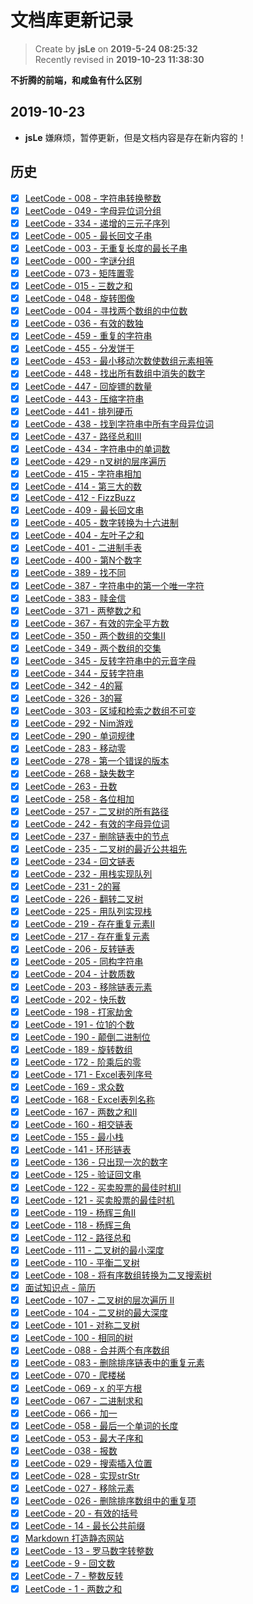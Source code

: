 文档库更新记录
===

> Create by **jsLe** on **2019-5-24 08:25:32**  
> Recently revised in **2019-10-23 11:38:30**

**不折腾的前端，和咸鱼有什么区别**

## 2019-10-23

* **jsLe** 嫌麻烦，暂停更新，但是文档内容是存在新内容的！

## 历史

* [x] [LeetCode - 008 - 字符串转换整数](src/components/other-library/LeetCode/easy/008-字符串转换整数（string-to-integer-atoi）.md)
* [x] [LeetCode - 049 - 字母异位词分组](src/components/other-library/LeetCode/easy/049-字母异位词分组（group-anagrams）.md)
* [x] [LeetCode - 334 - 递增的三元子序列](src/components/other-library/LeetCode/easy/334-递增的三元子序列（increasing-triplet-subsequence）.md)
* [x] [LeetCode - 005 - 最长回文子串](src/components/other-library/LeetCode/easy/005-最长回文子串（longest-palindromic-substring）.md)
* [x] [LeetCode - 003 - 无重复长度的最长子串](src/components/other-library/LeetCode/easy/003-无重复长度的最长子串（longest-substring-without-repeating-characters）.md)
* [x] [LeetCode - 000 - 字谜分组](src/components/other-library/LeetCode/easy/000-字谜分组（puzzle-grouping）.md)
* [x] [LeetCode - 073 - 矩阵置零](src/components/other-library/LeetCode/easy/073-矩阵置零（set-matrix-zeroes）.md)
* [x] [LeetCode - 015 - 三数之和](src/components/other-library/LeetCode/easy/015-三数之和（3sum）.md)
* [x] [LeetCode - 048 - 旋转图像](src/components/other-library/LeetCode/easy/048-旋转图像（rotate-image）.md)
* [x] [LeetCode - 004 - 寻找两个数组的中位数](src/components/other-library/LeetCode/easy/004-寻找两个数组的中位数（median-of-two-sorted-arrays）.md)
* [x] [LeetCode - 036 - 有效的数独](src/components/other-library/LeetCode/easy/036-有效的数独（valid-sudoku）.md)
* [x] [LeetCode - 459 - 重复的字符串](src/components/other-library/LeetCode/easy/459-重复的字符串（repeated-substring-pattern）.md)
* [x] [LeetCode - 455 - 分发饼干](src/components/other-library/LeetCode/easy/455-分发饼干（assign-cookies）.md)
* [x] [LeetCode - 453 - 最小移动次数使数组元素相等](src/components/other-library/LeetCode/easy/453-最小移动次数使数组元素相等（minimum-moves-to-equal-array-elements）.md)
* [x] [LeetCode - 448 - 找出所有数组中消失的数字](src/components/other-library/LeetCode/easy/448-找出所有数组中消失的数字（find-all-numbers-disappeared-in-an-array）.md)
* [x] [LeetCode - 447 - 回旋镖的数量](src/components/other-library/LeetCode/easy/447-回旋镖的数量（number-of-boomerangs）.md)
* [x] [LeetCode - 443 - 压缩字符串](src/components/other-library/LeetCode/easy/443-压缩字符串（string-compression）.md)
* [x] [LeetCode - 441 - 排列硬币](src/components/other-library/LeetCode/easy/441-排列硬币（arranging-coins）.md)
* [x] [LeetCode - 438 - 找到字符串中所有字母异位词](src/components/other-library/LeetCode/easy/438-找到字符串中所有字母异位词（find-all-anagrams-in-a-string）.md)
* [x] [LeetCode - 437 - 路径总和III](src/components/other-library/LeetCode/easy/437-路径总和III（path-sum-iii）.md)
* [x] [LeetCode - 434 - 字符串中的单词数](src/components/other-library/LeetCode/easy/434-字符串中的单词数（number-of-segments-in-a-string）.md)
* [x] [LeetCode - 429 - n叉树的层序遍历](src/components/other-library/LeetCode/easy/429-n叉树的层序遍历（n-ary-tree-level-order-traversal）.md)
* [x] [LeetCode - 415 - 字符串相加](src/components/other-library/LeetCode/easy/415-字符串相加（add-strings）.md)
* [x] [LeetCode - 414 - 第三大的数](src/components/other-library/LeetCode/easy/414-第三大的数（third-maximum-number）.md)
* [x] [LeetCode - 412 - FizzBuzz](src/components/other-library/LeetCode/easy/412-FizzBuzz（fizz-buzz）.md)
* [x] [LeetCode - 409 - 最长回文串](src/components/other-library/LeetCode/easy/409-最长回文串（longest-palindrome）.md)
* [x] [LeetCode - 405 - 数字转换为十六进制](src/components/other-library/LeetCode/easy/405-数字转换为十六进制（convert-a-number-to-hexadecimal）.md)
* [x] [LeetCode - 404 - 左叶子之和](src/components/other-library/LeetCode/easy/404-左叶子之和（sum-of-left-leaves）.md)
* [x] [LeetCode - 401 - 二进制手表](src/components/other-library/LeetCode/easy/401-二进制手表（binary-watch）.md)
* [x] [LeetCode - 400 - 第N个数字](src/components/other-library/LeetCode/easy/400-第N个数字（nth-digit）.md)
* [x] [LeetCode - 389 - 找不同](src/components/other-library/LeetCode/easy/389-找不同（find-the-difference）.md)
* [x] [LeetCode - 387 - 字符串中的第一个唯一字符](src/components/other-library/LeetCode/easy/387-字符串中的第一个唯一字符（first-unique-character-in-a-string）.md)
* [x] [LeetCode - 383 - 赎金信](src/components/other-library/LeetCode/easy/383-赎金信（ransom-note）.md)
* [x] [LeetCode - 371 - 两整数之和](src/components/other-library/LeetCode/easy/371-两整数之和（sum-of-two-integers）.md)
* [x] [LeetCode - 367 - 有效的完全平方数](src/components/other-library/LeetCode/easy/367-有效的完全平方数（valid-perfect-square）.md)
* [x] [LeetCode - 350 - 两个数组的交集II](src/components/other-library/LeetCode/easy/350-两个数组的交集II（intersection-of-two-arrays-ii）.md)
* [x] [LeetCode - 349 - 两个数组的交集](src/components/other-library/LeetCode/easy/349-两个数组的交集（intersection-of-two-arrays）.md)
* [x] [LeetCode - 345 - 反转字符串中的元音字母](src/components/other-library/LeetCode/easy/345-反转字符串中的元音字母（reverse-vowels-of-a-string）.md)
* [x] [LeetCode - 344 - 反转字符串](src/components/other-library/LeetCode/easy/344-反转字符串（reverse-string）.md)
* [x] [LeetCode - 342 - 4的幂](src/components/other-library/LeetCode/easy/342-4的幂（power-of-four）.md)
* [x] [LeetCode - 326 - 3的幂](src/components/other-library/LeetCode/easy/326-3的幂（power-of-three）.md)
* [x] [LeetCode - 303 - 区域和检索之数组不可变](src/components/other-library/LeetCode/easy/303-区域和检索之数组不可变（range-sum-query-immutable）.md)
* [x] [LeetCode - 292 - Nim游戏](src/components/other-library/LeetCode/easy/292-Nim游戏（nim-game）.md)
* [x] [LeetCode - 290 - 单词规律](src/components/other-library/LeetCode/easy/290-单词规律（word-pattern）.md)
* [x] [LeetCode - 283 - 移动零](src/components/other-library/LeetCode/easy/283-移动零（move-zeroes）.md)
* [x] [LeetCode - 278 - 第一个错误的版本](src/components/other-library/LeetCode/easy/278-第一个错误的版本（first-bad-version）.md)
* [x] [LeetCode - 268 - 缺失数字](src/components/other-library/LeetCode/easy/268-缺失数字（missing-number）.md)
* [x] [LeetCode - 263 - 丑数](src/components/other-library/LeetCode/easy/263-丑数（ugly-number）.md)
* [x] [LeetCode - 258 - 各位相加](src/components/other-library/LeetCode/easy/258-各位相加（add-digits）.md)
* [x] [LeetCode - 257 - 二叉树的所有路径](src/components/other-library/LeetCode/easy/257-二叉树的所有路径（binary-tree-paths）.md)
* [x] [LeetCode - 242 - 有效的字母异位词](src/components/other-library/LeetCode/easy/242-有效的字母异位词（valid-anagram）.md)
* [x] [LeetCode - 237 - 删除链表中的节点](src/components/other-library/LeetCode/easy/237-删除链表中的节点（delete-node-in-a-linked-list）.md)
* [x] [LeetCode - 235 - 二叉树的最近公共祖先](src/components/other-library/LeetCode/easy/235-二叉树的最近公共祖先（lowest-common-ancestor-of-a-binary-search-tree）.md)
* [x] [LeetCode - 234 - 回文链表](src/components/other-library/LeetCode/easy/234-回文链表（palindrome-linked-list）.md)
* [x] [LeetCode - 232 - 用栈实现队列](src/components/other-library/LeetCode/easy/232-用栈实现队列（implement-queue-using-stacks）.md)
* [x] [LeetCode - 231 - 2的幂](src/components/other-library/LeetCode/easy/231-2的幂（power-of-two）.md)
* [x] [LeetCode - 226 - 翻转二叉树](src/components/other-library/LeetCode/easy/226-翻转二叉树（invert-binary-tree）.md)
* [x] [LeetCode - 225 - 用队列实现栈](src/components/other-library/LeetCode/easy/225-用队列实现栈（implement-stack-using-queues）.md)
* [x] [LeetCode - 219 - 存在重复元素II](src/components/other-library/LeetCode/easy/219-存在重复元素II（contains-duplicate-ii）.md)
* [x] [LeetCode - 217 - 存在重复元素](src/components/other-library/LeetCode/easy/217-存在重复元素（contains-duplicate）.md)
* [x] [LeetCode - 206 - 反转链表](src/components/other-library/LeetCode/easy/206-反转链表（reverse-linked-list）.md)
* [x] [LeetCode - 205 - 同构字符串](src/components/other-library/LeetCode/easy/205-同构字符串（isomorphic-strings）.md)
* [x] [LeetCode - 204 - 计数质数](src/components/other-library/LeetCode/easy/204-计数质数（count-primes）.md)
* [x] [LeetCode - 203 - 移除链表元素](src/components/other-library/LeetCode/easy/203-移除链表元素（remove-linked-list-elements）.md)
* [x] [LeetCode - 202 - 快乐数](src/components/other-library/LeetCode/easy/202-快乐数（happy-number）.md)
* [x] [LeetCode - 198 - 打家劫舍](src/components/other-library/LeetCode/easy/198-打家劫舍（house-robber）.md)
* [x] [LeetCode - 191 - 位1的个数](src/components/other-library/LeetCode/easy/191-位1的个数（number-of-1-bits）.md)
* [x] [LeetCode - 190 - 颠倒二进制位](src/components/other-library/LeetCode/easy/190-颠倒二进制位（reverse-bit）.md)
* [x] [LeetCode - 189 - 旋转数组](src/components/other-library/LeetCode/easy/189-旋转数组（rotate-array）.md)
* [x] [LeetCode - 172 - 阶乘后的零](src/components/other-library/LeetCode/easy/172-阶乘后的零（factorial-trailing-zeroes）.md)
* [x] [LeetCode - 171 - Excel表列序号](src/components/other-library/LeetCode/easy/171-Excel表列序号（excel-sheet-column-number）.md)
* [x] [LeetCode - 169 - 求众数](src/components/other-library/LeetCode/easy/169-求众数（majority-element）.md)
* [x] [LeetCode - 168 - Excel表列名称](src/components/other-library/LeetCode/easy/168-Excel表列名称（excel-sheet-column-title）.md)
* [x] [LeetCode - 167 - 两数之和II](src/components/other-library/LeetCode/easy/167-两数之和II（two-sum-ii-input-array-is-sorted）.md)
* [x] [LeetCode - 160 - 相交链表](src/components/other-library/LeetCode/easy/160-相交链表（intersection-of-two-linked-lists）.md)
* [x] [LeetCode - 155 - 最小栈](src/components/other-library/LeetCode/easy/155-最小栈（min-stack）.md)
* [x] [LeetCode - 141 - 环形链表](src/components/other-library/LeetCode/easy/141-环形链表（linked-list-cycle）.md)
* [x] [LeetCode - 136 - 只出现一次的数字](src/components/other-library/LeetCode/easy/136-只出现一次的数字（single-number）.md)
* [x] [LeetCode - 125 - 验证回文串](src/components/other-library/LeetCode/easy/125-验证回文串（valid-palindrome）.md)
* [x] [LeetCode - 122 - 买卖股票的最佳时机II](src/components/other-library/LeetCode/easy/122-买卖股票的最佳时机II（best-time-to-buy-and-sell-stock-ii）.md)
* [x] [LeetCode - 121 - 买卖股票的最佳时机](src/components/other-library/LeetCode/easy/121-买卖股票的最佳时机（best-time-to-buy-and-sell-stock）.md)
* [x] [LeetCode - 119 - 杨辉三角II](src/components/other-library/LeetCode/easy/119-杨辉三角II（pascals-triangle-ii）.md)
* [x] [LeetCode - 118 - 杨辉三角](src/components/other-library/LeetCode/easy/118-杨辉三角（pascals-triangle）.md)
* [x] [LeetCode - 112 - 路径总和](src/components/other-library/LeetCode/easy/112-路径总和（path-sum）.md)
* [x] [LeetCode - 111 - 二叉树的最小深度](src/components/other-library/LeetCode/easy/111-二叉树的最小深度（minimum-depth-of-binary-tree）.md)
* [x] [LeetCode - 110 - 平衡二叉树](src/components/other-library/LeetCode/easy/110-平衡二叉树（balanced-binary-tree）.md)
* [x] [LeetCode - 108 - 将有序数组转换为二叉搜索树](src/components/other-library/LeetCode/easy/108-将有序数组转换为二叉搜索树（convert-sorted-array-to-binary-search-tree）.md)
* [x] [面试知识点 - 简历](src/components/other-library/interview/personal-experience/other-简历.md)
* [x] [LeetCode - 107 - 二叉树的层次遍历 II](src/components/other-library/LeetCode/easy/107-二叉树的层次遍历II（binary-tree-level-order-traversal-ii）.md)
* [x] [LeetCode - 104 - 二叉树的最大深度](src/components/other-library/LeetCode/easy/104-二叉树的最大深度（maximum-depth-of-binary-tree）.md)
* [x] [LeetCode - 101 - 对称二叉树](src/components/other-library/LeetCode/easy/101-对称二叉树（symmetric-tree）.md)
* [x] [LeetCode - 100 - 相同的树](src/components/other-library/LeetCode/easy/100-相同的树（same-tree）.md)
* [x] [LeetCode - 088 - 合并两个有序数组](src/components/other-library/LeetCode/easy/088-合并两个有序数组（merge-sorted-array）.md)
* [x] [LeetCode - 083 - 删除排序链表中的重复元素](src/components/other-library/LeetCode/easy/083-删除排序链表中的重复元素（remove-duplicates-from-sorted-list）.md)
* [x] [LeetCode - 070 - 爬楼梯](src/components/other-library/LeetCode/easy/070-爬楼梯（climbing-stairs）.md)
* [x] [LeetCode - 069 - x 的平方根](src/components/other-library/LeetCode/easy/069-x的平方根（sqrtx）.md)
* [x] [LeetCode - 067 - 二进制求和](src/components/other-library/LeetCode/easy/067-二进制求和（add-binary）.md)
* [x] [LeetCode - 066 - 加一](src/components/other-library/LeetCode/easy/066-加一（plus-one）.md)
* [x] [LeetCode - 058 - 最后一个单词的长度](src/components/other-library/LeetCode/easy/058-最后一个单词的长度（length-of-last-word）.md)
* [x] [LeetCode - 053 - 最大子序和](src/components/other-library/LeetCode/easy/053-最大子序和（maximum-subarray）.md)
* [x] [LeetCode - 038 - 报数](src/components/other-library/LeetCode/easy/038-报数（count-and-say）.md)
* [x] [LeetCode - 029 - 搜索插入位置](src/components/other-library/LeetCode/easy/029-搜索插入位置（search-insert-position）.md)
* [x] [LeetCode - 028 - 实现strStr](src/components/other-library/LeetCode/easy/028-实现strStr（implement-strstr）.md)
* [x] [LeetCode - 027 - 移除元素](src/components/other-library/LeetCode/easy/027-移除元素（remove-element）.md)
* [x] [LeetCode - 026 - 删除排序数组中的重复项](src/components/other-library/LeetCode/easy/026-删除排序数组中的重复项（remove-duplicates-from-sorted-array）.md)
* [x] [LeetCode - 20 - 有效的括号](src/components/other-library/LeetCode/easy/020-有效的括号（valid-parentheses）.md)
* [x] [LeetCode - 14 - 最长公共前缀](src/components/src/components/other-library/LeetCode/Easy/014-最长公共前缀（longest-common-prefix）.md)
* [x] [Markdown 打造静态网站](src/components/other-library/Markdown-Websites/README.md)
* [x] [LeetCode - 13 - 罗马数字转整数](src/components/other-library/LeetCode/Easy/013-罗马数字转整数（roman-to-integer）.md)
* [x] [LeetCode - 9 - 回文数](src/components/other-library/LeetCode/Easy/009-回文数（palindrome-number）.md)
* [x] [LeetCode - 7 - 整数反转](src/components/other-library/LeetCode/Easy/007-整数反转（reverse-integer）.md)
* [x] [LeetCode - 1 - 两数之和](src/components/other-library/LeetCode/Easy/001-两数之和（two-sum）.md)